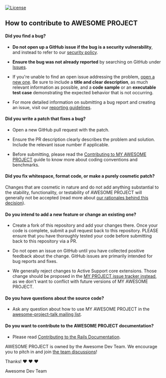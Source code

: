 [![License](https://img.shields.io/github/license/djredman99/gh-repo-bestpractice-demo)](https://github.com/djredman99/gh-repo-bestpractice-demo)

## How to contribute to AWESOME PROJECT

#### **Did you find a bug?**

* **Do not open up a GitHub issue if the bug is a security vulnerability**, and instead to refer to our [security policy](https://rubyonrails.org/security).

* **Ensure the bug was not already reported** by searching on GitHub under [Issues](https://github.com/djredman99/gh-repo-bestpractice-demo/issues).

* If you're unable to find an open issue addressing the problem, [open a new one](https://github.com/djredman99/gh-repo-bestpractice-demo/issues/new). Be sure to include a **title and clear description**, as much relevant information as possible, and a **code sample** or an **executable test case** demonstrating the expected behavior that is not occurring.

* For more detailed information on submitting a bug report and creating an issue, visit our [reporting guidelines](https://edgeguides.rubyonrails.org/contributing_to_ruby_on_rails.html#reporting-an-issue).

#### **Did you write a patch that fixes a bug?**

* Open a new GitHub pull request with the patch.

* Ensure the PR description clearly describes the problem and solution. Include the relevant issue number if applicable.

* Before submitting, please read the [Contributing to MY AWESOME PROJECT](https://edgeguides.rubyonrails.org/contributing_to_ruby_on_rails.html) guide to know more about coding conventions and benchmarks.

#### **Did you fix whitespace, format code, or make a purely cosmetic patch?**

Changes that are cosmetic in nature and do not add anything substantial to the stability, functionality, or testability of AWESOME PROJECT will generally not be accepted (read more about [our rationales behind this decision](https://github.com/rails/rails/pull/13771#issuecomment-32746700)).

#### **Do you intend to add a new feature or change an existing one?**

* Create a fork of this repository and add your changes there.  Once your code is complete, submit a pull request back to this repository.  PLEASE ensure that you have thoroughly tested your code before submitting back to this repository via a PR.

* Do not open an issue on GitHub until you have collected positive feedback about the change. GitHub issues are primarily intended for bug reports and fixes.

* We generally reject changes to Active Support core extensions. Those change should be proposed in the [MY PROJECT issue tracker instead](https://bugs.ruby-lang.org/issues), as we don't want to conflict with future versions of MY AWESOME PROJECT.

#### **Do you have questions about the source code?**

* Ask any question about how to use MY AWESOME PROJECT in the [awesome-project-talk mailing list](https://discuss.rubyonrails.org/c/rubyonrails-talk).

#### **Do you want to contribute to the AWESOME PROJECT documentation?**

* Please read [Contributing to the Rails Documentation](https://edgeguides.rubyonrails.org/contributing_to_ruby_on_rails.html#contributing-to-the-rails-documentation).

AWESOME PROJECT is owned by the Awesome Dev Team. We encourage you to pitch in and join [the team discussions](https://contributors.rubyonrails.org)!

Thanks! :heart: :heart: :heart:

Awesome Dev Team
